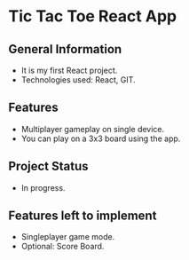 # Tic Tac Toe React App

## General Information

* It is my first React project.
* Technologies used: React, GIT.

## Features

* Multiplayer gameplay on single device.
* You can play on a 3x3 board using the app. 

## Project Status

* In progress.

## Features left to implement

* Singleplayer game mode.
* Optional: Score Board.

